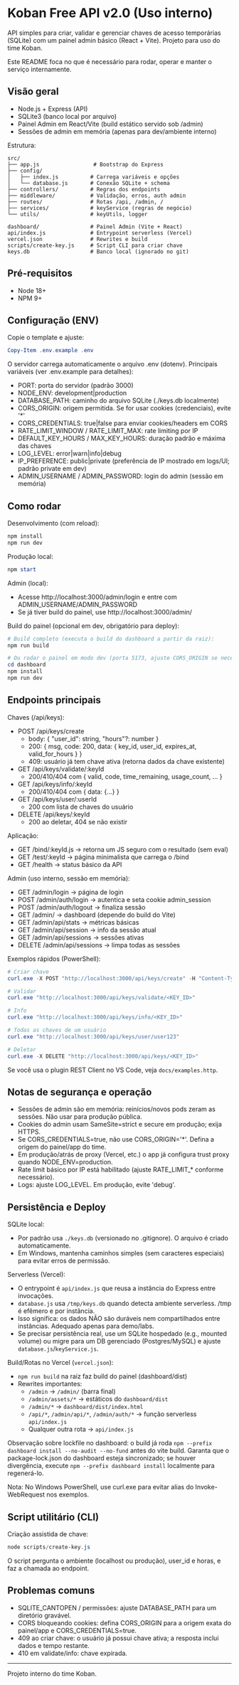 # Koban Free API v2.0 (Uso interno)

API simples para criar, validar e gerenciar chaves de acesso temporárias (SQLite) com um painel admin básico (React + Vite). Projeto para uso do time Koban.

Este README foca no que é necessário para rodar, operar e manter o serviço internamente.

## Visão geral

- Node.js + Express (API)
- SQLite3 (banco local por arquivo)
- Painel Admin em React/Vite (build estático servido sob /admin)
- Sessões de admin em memória (apenas para dev/ambiente interno)

Estrutura:

```
src/
├── app.js                 # Bootstrap do Express
├── config/
│   ├── index.js          # Carrega variáveis e opções
│   └── database.js       # Conexão SQLite + schema
├── controllers/          # Regras dos endpoints
├── middleware/           # Validação, erros, auth admin
├── routes/               # Rotas /api, /admin, /
├── services/             # keyService (regras de negócio)
└── utils/                # keyUtils, logger

dashboard/                # Painel Admin (Vite + React)
api/index.js              # Entrypoint serverless (Vercel)
vercel.json               # Rewrites e build
scripts/create-key.js     # Script CLI para criar chave
keys.db                   # Banco local (ignorado no git)
```

## Pré-requisitos

- Node 18+
- NPM 9+

## Configuração (ENV)

Copie o template e ajuste:

```powershell
Copy-Item .env.example .env
```

O servidor carrega automaticamente o arquivo .env (dotenv). Principais variáveis (ver .env.example para detalhes):
- PORT: porta do servidor (padrão 3000)
- NODE_ENV: development|production
- DATABASE_PATH: caminho do arquivo SQLite (./keys.db localmente)
- CORS_ORIGIN: origem permitida. Se for usar cookies (credenciais), evite '*'
- CORS_CREDENTIALS: true|false para enviar cookies/headers em CORS
- RATE_LIMIT_WINDOW / RATE_LIMIT_MAX: rate limiting por IP
- DEFAULT_KEY_HOURS / MAX_KEY_HOURS: duração padrão e máxima das chaves
- LOG_LEVEL: error|warn|info|debug
- IP_PREFERENCE: public|private (preferência de IP mostrado em logs/UI; padrão private em dev)
- ADMIN_USERNAME / ADMIN_PASSWORD: login do admin (sessão em memória)

## Como rodar

Desenvolvimento (com reload):

```powershell
npm install
npm run dev
```

Produção local:

```powershell
npm start
```

Admin (local):
- Acesse http://localhost:3000/admin/login e entre com ADMIN_USERNAME/ADMIN_PASSWORD
- Se já tiver build do painel, use http://localhost:3000/admin/

Build do painel (opcional em dev, obrigatório para deploy):

```powershell
# Build completo (executa o build do dashboard a partir da raiz):
npm run build

# Ou rodar o painel em modo dev (porta 5173, ajuste CORS_ORIGIN se necessário)
cd dashboard
npm install
npm run dev
```

## Endpoints principais

Chaves (/api/keys):
- POST /api/keys/create
    - body: { "user_id": string, "hours"?: number }
    - 200: { msg, code: 200, data: { key_id, user_id, expires_at, valid_for_hours } }
    - 409: usuário já tem chave ativa (retorna dados da chave existente)
- GET /api/keys/validate/:keyId
    - 200/410/404 com { valid, code, time_remaining, usage_count, ... }
- GET /api/keys/info/:keyId
    - 200/410/404 com { data: {...} }
- GET /api/keys/user/:userId
    - 200 com lista de chaves do usuário
- DELETE /api/keys/:keyId
    - 200 ao deletar, 404 se não existir

Aplicação:
- GET /bind/:keyId.js → retorna um JS seguro com o resultado (sem eval)
- GET /test/:keyId → página minimalista que carrega o /bind
- GET /health → status básico da API

Admin (uso interno, sessão em memória):
- GET /admin/login → página de login
- POST /admin/auth/login → autentica e seta cookie admin_session
- POST /admin/auth/logout → finaliza sessão
- GET /admin/ → dashboard (depende do build do Vite)
- GET /admin/api/stats → métricas básicas
- GET /admin/api/session → info da sessão atual
- GET /admin/api/sessions → sessões ativas
- DELETE /admin/api/sessions → limpa todas as sessões

Exemplos rápidos (PowerShell):

```powershell
# Criar chave
curl.exe -X POST "http://localhost:3000/api/keys/create" -H "Content-Type: application/json" -d '{"user_id":"user123","hours":24}'

# Validar
curl.exe "http://localhost:3000/api/keys/validate/<KEY_ID>"

# Info
curl.exe "http://localhost:3000/api/keys/info/<KEY_ID>"

# Todas as chaves de um usuário
curl.exe "http://localhost:3000/api/keys/user/user123"

# Deletar
curl.exe -X DELETE "http://localhost:3000/api/keys/<KEY_ID>"
```

Se você usa o plugin REST Client no VS Code, veja `docs/examples.http`.

## Notas de segurança e operação

- Sessões de admin são em memória: reinícios/novos pods zeram as sessões. Não usar para produção pública.
- Cookies do admin usam SameSite=strict e secure em produção; exija HTTPS.
- Se CORS_CREDENTIALS=true, não use CORS_ORIGIN='*'. Defina a origem do painel/app do time.
- Em produção/atrás de proxy (Vercel, etc.) o app já configura trust proxy quando NODE_ENV=production.
- Rate limit básico por IP está habilitado (ajuste RATE_LIMIT_* conforme necessário).
- Logs: ajuste LOG_LEVEL. Em produção, evite 'debug'.

## Persistência e Deploy

SQLite local:
- Por padrão usa `./keys.db` (versionado no .gitignore). O arquivo é criado automaticamente.
- Em Windows, mantenha caminhos simples (sem caracteres especiais) para evitar erros de permissão.

Serverless (Vercel):
- O entrypoint é `api/index.js` que reusa a instância do Express entre invocações.
- `database.js` usa `/tmp/keys.db` quando detecta ambiente serverless. /tmp é efêmero e por instância.
- Isso significa: os dados NÃO são duráveis nem compartilhados entre instâncias. Adequado apenas para demo/labs.
- Se precisar persistência real, use um SQLite hospedado (e.g., mounted volume) ou migre para um DB gerenciado (Postgres/MySQL) e ajuste `database.js`/`keyService.js`.

Build/Rotas no Vercel (`vercel.json`):
- `npm run build` na raiz faz build do painel (dashboard/dist)
- Rewrites importantes:
    - `/admin` → `/admin/` (barra final)
    - `/admin/assets/*` → estáticos do `dashboard/dist`
    - `/admin/*` → `dashboard/dist/index.html`
    - `/api/*`, `/admin/api/*`, `/admin/auth/*` → função serverless `api/index.js`
    - Qualquer outra rota → `api/index.js`

Observação sobre lockfile no dashboard: o build já roda `npm --prefix dashboard install --no-audit --no-fund` antes do vite build. Garanta que o package-lock.json do dashboard esteja sincronizado; se houver divergência, execute `npm --prefix dashboard install` localmente para regenerá-lo.

Nota: No Windows PowerShell, use curl.exe para evitar alias do Invoke-WebRequest nos exemplos.

## Script utilitário (CLI)

Criação assistida de chave:

```powershell
node scripts/create-key.js
```

O script pergunta o ambiente (localhost ou produção), user_id e horas, e faz a chamada ao endpoint.

## Problemas comuns

- SQLITE_CANTOPEN / permissões: ajuste DATABASE_PATH para um diretório gravável.
- CORS bloqueando cookies: defina CORS_ORIGIN para a origem exata do painel/app e CORS_CREDENTIALS=true.
- 409 ao criar chave: o usuário já possui chave ativa; a resposta inclui dados e tempo restante.
- 410 em validate/info: chave expirada.

---

Projeto interno do time Koban.


